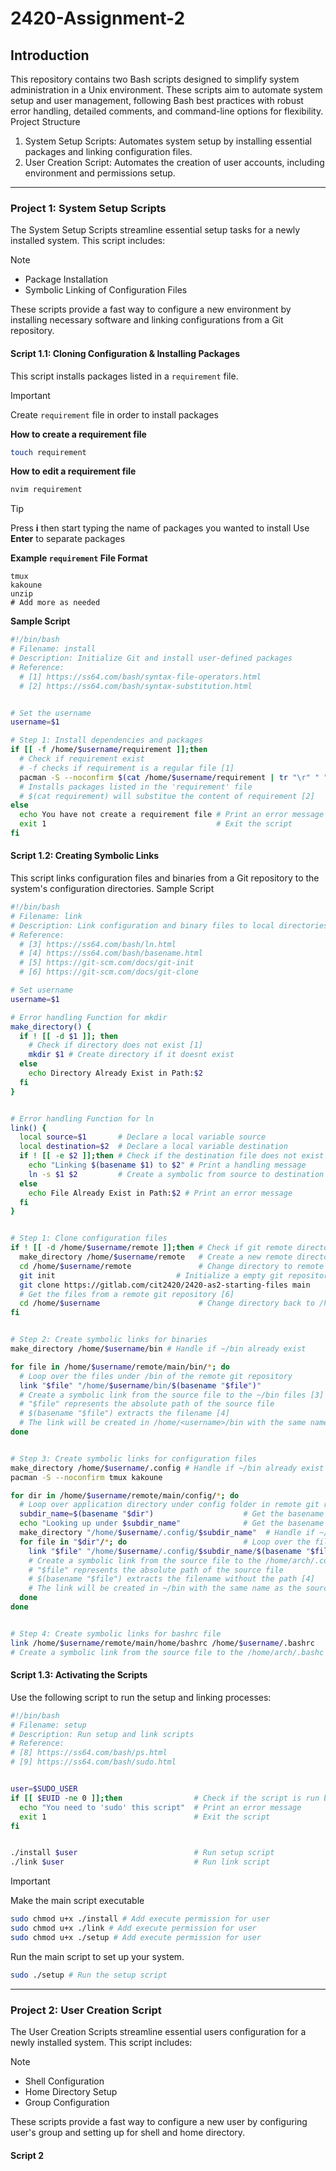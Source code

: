 # 2420-Assignment-2

## Introduction

This repository contains two Bash scripts designed to simplify system administration in a Unix environment. These scripts aim to automate system setup and user management, following Bash best practices with robust error handling, detailed comments, and command-line options for flexibility.
Project Structure

1. System Setup Scripts: Automates system setup by installing essential packages and linking configuration files.
2. User Creation Script: Automates the creation of user accounts, including environment and permissions setup.

---

### Project 1: System Setup Scripts

The System Setup Scripts streamline essential setup tasks for a newly installed system. This script includes:

> [!NOTE]
>
> -   Package Installation
> -   Symbolic Linking of Configuration Files

These scripts provide a fast way to configure a new environment by installing necessary software and linking configurations from a Git repository.

#### Script 1.1: Cloning Configuration & Installing Packages

This script installs packages listed in a `requirement` file.

> [!IMPORTANT]
> Create `requirement` file in order to install packages

**How to create a requirement file**

```bash
touch requirement
```

**How to edit a requirement file**

```bash
nvim requirement
```

> [!TIP]
> Press **i** then start typing the name of packages you wanted to install
> Use **Enter** to separate packages

**Example `requirement` File Format**

```
tmux
kakoune
unzip
# Add more as needed
```

**Sample Script**

```bash
#!/bin/bash
# Filename: install
# Description: Initialize Git and install user-defined packages
# Reference:
  # [1] https://ss64.com/bash/syntax-file-operators.html
  # [2] https://ss64.com/bash/syntax-substitution.html


# Set the username
username=$1

# Step 1: Install dependencies and packages
if [[ -f /home/$username/requirement ]];then 
  # Check if requirement exist
  # -f checks if requirement is a regular file [1]
  pacman -S --noconfirm $(cat /home/$username/requirement | tr "\r" " ") 
  # Installs packages listed in the 'requirement' file
  # $(cat requirement) will substitue the content of requirement [2]
else
  echo You have not create a requirement file # Print an error message
  exit 1                                      # Exit the script
fi
```

#### Script 1.2: Creating Symbolic Links

This script links configuration files and binaries from a Git repository to the system's configuration directories.
Sample Script

```bash
#!/bin/bash
# Filename: link
# Description: Link configuration and binary files to local directories
# Reference:
  # [3] https://ss64.com/bash/ln.html 
  # [4] https://ss64.com/bash/basename.html 
  # [5] https://git-scm.com/docs/git-init 
  # [6] https://git-scm.com/docs/git-clone 

# Set username
username=$1

# Error handling Function for mkdir
make_directory() {
  if ! [[ -d $1 ]]; then 
    # Check if directory does not exist [1]
    mkdir $1 # Create directory if it doesnt exist
  else
    echo Directory Already Exist in Path:$2
  fi
}


# Error handling Function for ln
link() {
  local source=$1       # Declare a local variable source
  local destination=$2  # Declare a local variable destination
  if ! [[ -e $2 ]];then # Check if the destination file does not exist
    echo "Linking $(basename $1) to $2" # Print a handling message
    ln -s $1 $2         # Create a symbolic from source to destination
  else
    echo File Already Exist in Path:$2 # Print an error message
  fi
}


# Step 1: Clone configuration files
if ! [[ -d /home/$username/remote ]];then # Check if git remote directory does not exist
  make_directory /home/$username/remote   # Create a new remote directory
  cd /home/$username/remote               # Change directory to remote
  git init                           # Initialize a empty git repository [5]
  git clone https://gitlab.com/cit2420/2420-as2-starting-files main 
  # Get the files from a remote git repository [6]
  cd /home/$username                      # Change directory back to /home/<username>
fi


# Step 2: Create symbolic links for binaries
make_directory /home/$username/bin # Handle if ~/bin already exist

for file in /home/$username/remote/main/bin/*; do 
  # Loop over the files under /bin of the remote git repository
  link "$file" "/home/$username/bin/$(basename "$file")"
  # Create a symbolic link from the source file to the ~/bin files [3]
  # "$file" represents the absolute path of the source file
  # $(basename "$file") extracts the filename [4]
  # The link will be created in /home/<username>/bin with the same name as the source file
done


# Step 3: Create symbolic links for configuration files
make_directory /home/$username/.config # Handle if ~/bin already exist
pacman -S --noconfirm tmux kakoune

for dir in /home/$username/remote/main/config/*; do
  # Loop over application directory under config folder in remote git repository 
  subdir_name=$(basename "$dir")                    # Get the basename of the application [4]
  echo "Looking up under $subdir_name"              # Get the basename of the directory [4]
  make_directory "/home/$username/.config/$subdir_name"  # Handle if ~/.config/<application> already exist
  for file in "$dir"/*; do                          # Loop over the file under the application directory
    link "$file" "/home/$username/.config/$subdir_name/$(basename "$file")"
    # Create a symbolic link from the source file to the /home/arch/.config/<application>/ config file [3]
    # "$file" represents the absolute path of the source file
    # $(basename "$file") extracts the filename without the path [4]
    # The link will be created in ~/bin with the same name as the source file
  done
done


# Step 4: Create symbolic links for bashrc file
link /home/$username/remote/main/home/bashrc /home/$username/.bashrc
# Create a symbolic link from the source file to the /home/arch/.bashc
```

#### Script 1.3: Activating the Scripts

Use the following script to run the setup and linking processes:

```bash
#!/bin/bash
# Filename: setup
# Description: Run setup and link scripts
# Reference: 
# [8] https://ss64.com/bash/ps.html 
# [9] https://ss64.com/bash/sudo.html


user=$SUDO_USER
if [[ $EUID -ne 0 ]];then                # Check if the script is run by root privillege [8]
  echo "You need to 'sudo' this script"  # Print an error message
  exit 1                                 # Exit the script
fi


./install $user                          # Run setup script
./link $user                             # Run link script
```

> [!IMPORTANT]
> Make the main script executable
>
> ```bash
> sudo chmod u+x ./install # Add execute permission for user
> sudo chmod u+x ./link # Add execute permission for user
> sudo chmod u+x ./setup # Add execute permission for user
> ```

Run the main script to set up your system.

```bash
sudo ./setup # Run the setup script
```

---

### Project 2: User Creation Script

The User Creation Scripts streamline essential users configuration for a newly installed system. This script includes:

> [!NOTE]
> -   Shell Configuration
> -   Home Directory Setup
> -   Group Configuration

These scripts provide a fast way to configure a new user by configuring user's group and setting up for shell and home directory.

#### Script 2
```bash

```